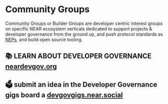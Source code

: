 # Community Groups
Community Groups or Builder Groups are developer centric interest groups on specific NEAR ecosystem verticals dedicated to support projects &amp; developer governance from the ground up, and push protocol standards as [NEPs](https://github.com/near/NEPs), and build open source tooling.

📚 LEARN ABOUT DEVELOPER GOVERNANCE [neardevgov.org](https://neardevgov.org/)
-----------------------------------------------------------------------------

🗳️ submit an idea in the Developer Governance gigs board a [devgovgigs.near.social](https://devgovgigs.near.social/)
---------------------------------------------------------------------------------------------------------------------
